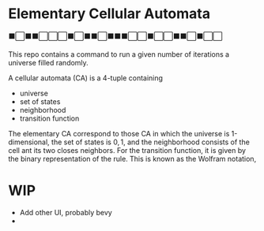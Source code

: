 # Elementary Cellular Automata
⬛⬜⬛⬛⬜⬜⬜⬛⬜⬛⬛⬜⬛⬛⬛⬜⬜⬛⬜⬜⬛⬛⬜⬛⬜⬜

This repo contains a command to run a given number of iterations a universe filled randomly.

A cellular automata (CA) is a 4-tuple containing
* universe
* set of states
* neighborhood
* transition function

The elementary CA correspond to those CA in which the universe is 1-dimensional, the set of states is ${0,1}$, and the neighborhood consists of the cell ant its two closes neighbors.
For the transition function, it is given by the binary representation of the rule.
This is known as the Wolfram notation,

# WIP
* Add other UI, probably bevy
*
